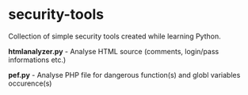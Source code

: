 security-tools
==============

Collection of simple security tools created while learning Python.

**htmlanalyzer.py** - Analyse HTML source (comments, login/pass informations etc.)

**pef.py** - Analyse PHP file for dangerous function(s) and globl variables occurence(s)